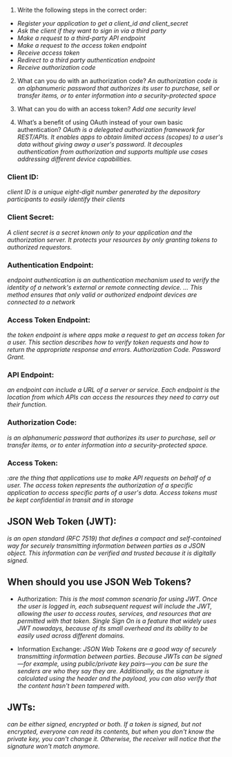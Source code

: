 1. Write the following steps in the correct order:
- *Register your application to get a client_id and client_secret*
- *Ask the client if they want to sign in via a third party*
- *Make a request to a third-party API endpoint*
- *Make a request to the access token endpoint*
- *Receive access token*
- *Redirect to a third party authentication endpoint*
- *Receive authorization code*

2. What can you do with an authorization code?
*An authorization code is an alphanumeric password that authorizes its user to purchase, sell or transfer items, or to enter information into a security-protected space*

3. What can you do with an access token?
*Add one security level*

4. What’s a benefit of using OAuth instead of your own basic authentication?
*OAuth is a delegated authorization framework for REST/APIs. It enables apps to obtain limited access (scopes) to a user's data without giving away a user's password. It decouples authentication from authorization and supports multiple use cases addressing different device capabilities.*

### Client ID:
*client ID is a unique eight-digit number generated by the depository participants to easily identify their clients*

### Client Secret:
*A client secret is a secret known only to your application and the authorization server. It protects your resources by only granting tokens to authorized requestors.*

### Authentication Endpoint:
*endpoint authentication is an authentication mechanism used to verify the identity of a network's external or remote connecting device. ... This method ensures that only valid or authorized endpoint devices are connected to a network*

### Access Token Endpoint:
*the token endpoint is where apps make a request to get an access token for a user. This section describes how to verify token requests and how to return the appropriate response and errors. Authorization Code. Password Grant.*

### API Endpoint:
*an endpoint can include a URL of a server or service. Each endpoint is the location from which APIs can access the resources they need to carry out their function.*

### Authorization Code:
*is an alphanumeric password that authorizes its user to purchase, sell or transfer items, or to enter information into a security-protected space.*

### Access Token:
*:are the thing that applications use to make API requests on behalf of a user. The access token represents the authorization of a specific application to access specific parts of a user's data. Access tokens must be kept confidential in transit and in storage*

## JSON Web Token (JWT):
 *is an open standard (RFC 7519) that defines a compact and self-contained way for securely transmitting information between parties as a JSON object. This information can be verified and trusted because it is digitally signed.*

 ## When should you use JSON Web Tokens?
 - Authorization:
 *This is the most common scenario for using JWT. Once the user is logged in, each subsequent request will include the JWT, allowing the user to access routes, services, and resources that are permitted with that token. Single Sign On is a feature that widely uses JWT nowadays, because of its small overhead and its ability to be easily used across different domains.*

 - Information Exchange:
  *JSON Web Tokens are a good way of securely transmitting information between parties. Because JWTs can be signed—for example, using public/private key pairs—you can be sure the senders are who they say they are. Additionally, as the signature is calculated using the header and the payload, you can also verify that the content hasn't been tampered with.*

  ## JWTs:
   *can be either signed, encrypted or both. If a token is signed, but not encrypted, everyone can read its contents, but when you don't know the private key, you can't change it. Otherwise, the receiver will notice that the signature won't match anymore.*


